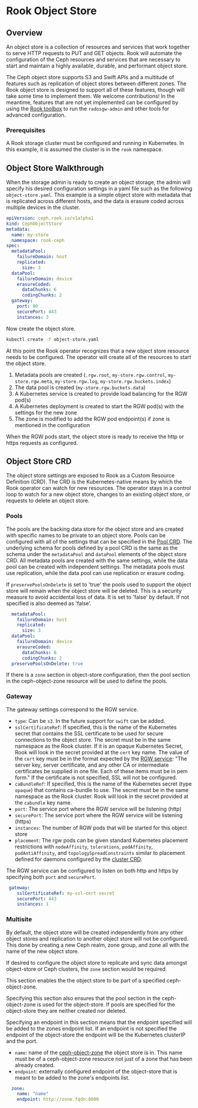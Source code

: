 # Rook Object Store

## Overview

An object store is a collection of resources and services that work together to serve HTTP requests to PUT and GET objects. Rook will automate the configuration of the Ceph resources and services that are necessary to start and maintain a highly available, durable, and performant object store.

The Ceph object store supports S3 and Swift APIs and a multitude of features such as replication of object stores between different zones. The Rook object store is designed to support all of these features, though will take some time to implement them. We welcome contributions! In the meantime, features that are not yet implemented can be configured by using the [Rook toolbox](/Documentation/Troubleshooting/ceph-toolbox.md) to run the `radosgw-admin` and other tools for advanced configuration.

### Prerequisites

A Rook storage cluster must be configured and running in Kubernetes. In this example, it is assumed the cluster is in the `rook` namespace.

## Object Store Walkthrough

When the storage admin is ready to create an object storage, the admin will specify his desired configuration settings in a yaml file such as the following `object-store.yaml`. This example is a simple object store with metadata that is replicated across different hosts, and the data is erasure coded across multiple devices in the cluster.
```yaml
apiVersion: ceph.rook.io/v1alpha1
kind: CephObjectStore
metadata:
  name: my-store
  namespace: rook-ceph
spec:
  metadataPool:
    failureDomain: host
    replicated:
      size: 3
  dataPool:
    failureDomain: device
    erasureCoded:
      dataChunks: 6
      codingChunks: 2
  gateway:
    port: 80
    securePort: 443
    instances: 3
```

Now create the object store.
```bash
kubectl create -f object-store.yaml
```

At this point the Rook operator recognizes that a new object store resource needs to be configured. The operator will create all of the resources to start the object store.
1. Metadata pools are created (`.rgw.root`, `my-store.rgw.control`, `my-store.rgw.meta`, `my-store.rgw.log`, `my-store.rgw.buckets.index`)
2. The data pool is created (`my-store.rgw.buckets.data`)
3. A Kubernetes service is created to provide load balancing for the RGW pod(s)
4. A Kubernetes deployment is created to start the RGW pod(s) with the settings for the new zone
5. The zone is modified to add the RGW pod endpoint(s) if zone is mentioned in the configuration

When the RGW pods start, the object store is ready to receive the http or https requests as configured.


## Object Store CRD

The object store settings are exposed to Rook as a Custom Resource Definition (CRD). The CRD is the Kubernetes-native means by which the Rook operator can watch for new resources. The operator stays in a control loop to watch for a new object store, changes to an existing object store, or requests to delete an object store.

### Pools

The pools are the backing data store for the object store and are created with specific names to be private to an object store. Pools can be configured with all of the settings that can be specified in the [Pool CRD](/Documentation/CRDs/Block-Storage/ceph-block-pool-crd.md). The underlying schema for pools defined by a pool CRD is the same as the schema under the `metadataPool` and `dataPool` elements of the object store CRD. All metadata pools are created with the same settings, while the data pool can be created with independent settings. The metadata pools must use replication, while the data pool can use replication or erasure coding.

If `preservePoolsOnDelete` is set to 'true' the pools used to support the object store will remain when the object store will be deleted. This is a security measure to avoid accidental loss of data. It is set to 'false' by default. If not specified is also deemed as 'false'.

```yaml
  metadataPool:
    failureDomain: host
    replicated:
      size: 3
  dataPool:
    failureDomain: device
    erasureCoded:
      dataChunks: 6
      codingChunks: 2
  preservePoolsOnDelete: true
```

If there is a `zone` section in object-store configuration, then the pool section in the ceph-object-zone resource will be used to define the pools.

### Gateway

The gateway settings correspond to the RGW service.
- `type`: Can be `s3`. In the future support for `swift` can be added.
- `sslCertificateRef`: If specified, this is the name of the Kubernetes secret that contains the SSL
  certificate to be used for secure connections to the object store. The secret must be in the same
  namespace as the Rook cluster. If it is an opaque Kubernetes Secret, Rook will look in the secret
  provided at the `cert` key name. The value of the `cert` key must be in the format expected by the
  [RGW
  service](https://docs.ceph.com/docs/master/install/ceph-deploy/install-ceph-gateway/#using-ssl-with-civetweb):
  "The server key, server certificate, and any other CA or intermediate certificates be supplied in
  one file. Each of these items must be in pem form." If the certificate is not specified, SSL will
  not be configured.
- `caBundleRef`: If specified, this is the name of the Kubernetes secret (type `opaque`) that contains ca-bundle to use. The secret must be in the same namespace as the Rook cluster. Rook will look in the secret provided at the `cabundle` key name.
- `port`: The service port where the RGW service will be listening (http)
- `securePort`: The service port where the RGW service will be listening (https)
- `instances`: The number of RGW pods that will be started for this object store
- `placement`: The rgw pods can be given standard Kubernetes placement restrictions with `nodeAffinity`, `tolerations`, `podAffinity`, `podAntiAffinity`, and `topologySpreadConstraints` similar to placement defined for daemons configured by the [cluster CRD](/deploy/examples/cluster.yaml).

The RGW service can be configured to listen on both http and https by specifying both `port` and `securePort`.

```yaml
 gateway:
    sslCertificateRef: my-ssl-cert-secret
    securePort: 443
    instances: 1
```

### Multisite

By default, the object store will be created independently from any other object stores and replication to another object store will not be configured. This done by creating a new Ceph realm, zone group, and zone all with the name of the new object store.

If desired to configure the object store to replicate and sync data amongst object-store or Ceph clusters, the `zone` section would be required.

This section enables the the object store to be part of a specified ceph-object-zone.

Specifying this section also ensures that the pool section in the ceph-object-zone is used for the object-store. If pools are specified for the object-store they are neither created nor deleted.

Specifying an endpoint in this section means that the endpoint specified will be added to the zones endpoint list. If an endpoint is not specified the endpoint of the object-store the endpoint will be the Kubernetes clusterIP and the port.

- `name`: name of the [ceph-object-zone](/design/ceph/object/ceph-object-zone.md) the object store is in. This name must be of a ceph-object-zone resource not just of a zone that has been already created.
- `endpoint`: externally configured endpoint of the object-store that is meant to be added to the zone's endpoints list.

```yaml
  zone:
    name: "name"
    endpoint: http://zone.fqdn:8000
```
